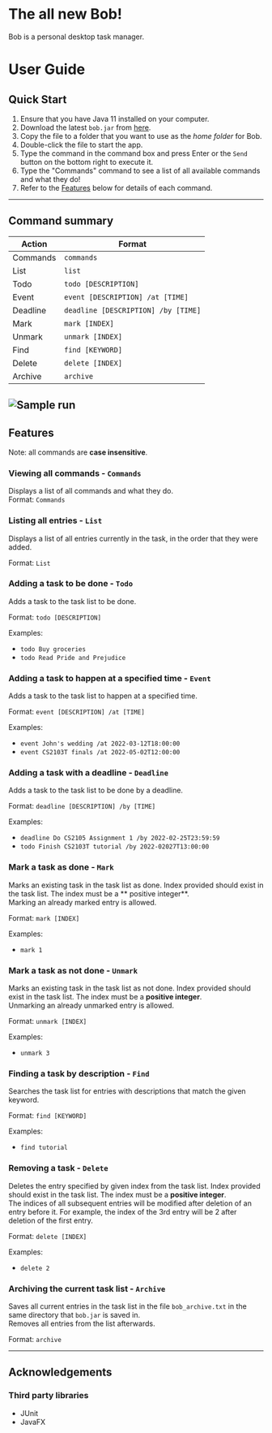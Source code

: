 # The all new Bob!

Bob is a personal desktop task manager.

# User Guide

## Quick Start

1. Ensure that you have Java 11 installed on your computer.
2. Download the latest `bob.jar` from [here](https://github.com/justinekoh/ip/releases/download/v1.2/bob.jar).
3. Copy the file to a folder that you want to use as the _home folder_ for Bob.
4. Double-click the file to start the app.
5. Type the command in the command box and press Enter or the `Send` button on the bottom right to execute it.
6. Type the "Commands" command to see a list of all available commands and what they do!
7. Refer to the [Features](https://github.com/justinekoh/ip/blob/master/docs/README.md#features) below for details of each command.

---

## Command summary

| Action    | Format                              |
|-----------|-------------------------------------|
| Commands  | `commands`                          |
| List      | `list`                              |
| Todo      | `todo [DESCRIPTION]`                |
| Event     | `event [DESCRIPTION] /at [TIME]`    |
| Deadline  | `deadline [DESCRIPTION] /by [TIME]` |
| Mark      | `mark [INDEX]`                      |
| Unmark    | `unmark [INDEX]`                    |
| Find      | `find [KEYWORD] `                   |
| Delete    | `delete [INDEX]`                    |
| Archive   | `archive`                           |

![Sample run](https://justinekoh.github.io/ip/Ui.png)
---

## Features

Note: all commands are **case insensitive**.

### Viewing all commands - `Commands`

Displays a list of all commands and what they do.  
Format: `Commands`

### Listing all entries - `List`

Displays a list of all entries currently in the task, in the order that they were added.

Format: `List`

### Adding a task to be done - `Todo`

Adds a task to the task list to be done.

Format: `todo [DESCRIPTION]`

Examples:

- `todo Buy groceries`
- `todo Read Pride and Prejudice`

### Adding a task to happen at a specified time - `Event`

Adds a task to the task list to happen at a specified time.

Format: `event [DESCRIPTION] /at [TIME]`

Examples:

- `event John's wedding /at 2022-03-12T18:00:00`
- `event CS2103T finals /at 2022-05-02T12:00:00`

### Adding a task with a deadline - `Deadline`

Adds a task to the task list to be done by a deadline.

Format: `deadline [DESCRIPTION] /by [TIME]`

Examples:

- `deadline Do CS2105 Assignment 1 /by 2022-02-25T23:59:59`
- `todo Finish CS2103T tutorial /by 2022-02027T13:00:00`

### Mark a task as done - `Mark`

Marks an existing task in the task list as done. Index provided should exist in the task list. The index must be a **
positive integer**.  
Marking an already marked entry is allowed.

Format: `mark [INDEX]`

Examples:

- `mark 1`

### Mark a task as not done - `Unmark`

Marks an existing task in the task list as not done. Index provided should exist in the task list. The index must be
a **positive integer**.  
Unmarking an already unmarked entry is allowed.

Format: `unmark [INDEX]`

Examples:

- `unmark 3`

### Finding a task by description - `Find`

Searches the task list for entries with descriptions that match the given keyword.

Format: `find [KEYWORD]`

Examples:

- `find tutorial`

### Removing a task - `Delete`

Deletes the entry specified by given index from the task list. Index provided should exist in the task list. The index
must be a **positive integer**.  
The indices of all subsequent entries will be modified after deletion of an entry before it. For example, the index of
the 3rd entry will be 2 after deletion of the first entry.

Format: `delete [INDEX]`

Examples:

- `delete 2`

### Archiving the current task list - `Archive`

Saves all current entries in the task list in the file `bob_archive.txt` in the same directory that `bob.jar` is saved in.  
Removes all entries from the list afterwards.

Format: `archive`

--- 

## Acknowledgements

### Third party libraries

- JUnit
- JavaFX
